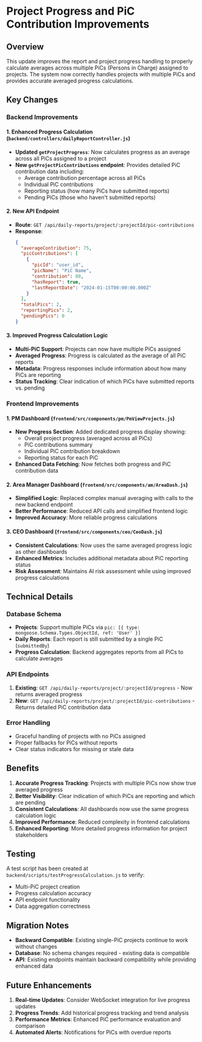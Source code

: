 # Project Progress and PiC Contribution Improvements

## Overview
This update improves the report and project progress handling to properly calculate averages across multiple PiCs (Persons in Charge) assigned to projects. The system now correctly handles projects with multiple PiCs and provides accurate averaged progress calculations.

## Key Changes

### Backend Improvements

#### 1. Enhanced Progress Calculation (`backend/controllers/dailyReportController.js`)
- **Updated `getProjectProgress`**: Now calculates progress as an average across all PiCs assigned to a project
- **New `getProjectPicContributions` endpoint**: Provides detailed PiC contribution data including:
  - Average contribution percentage across all PiCs
  - Individual PiC contributions
  - Reporting status (how many PiCs have submitted reports)
  - Pending PiCs (those who haven't submitted reports)

#### 2. New API Endpoint
- **Route**: `GET /api/daily-reports/project/:projectId/pic-contributions`
- **Response**: 
  ```json
  {
    "averageContribution": 75,
    "picContributions": [
      {
        "picId": "user_id",
        "picName": "PiC Name",
        "contribution": 80,
        "hasReport": true,
        "lastReportDate": "2024-01-15T00:00:00.000Z"
      }
    ],
    "totalPics": 2,
    "reportingPics": 2,
    "pendingPics": 0
  }
  ```

#### 3. Improved Progress Calculation Logic
- **Multi-PiC Support**: Projects can now have multiple PiCs assigned
- **Averaged Progress**: Progress is calculated as the average of all PiC reports
- **Metadata**: Progress responses include information about how many PiCs are reporting
- **Status Tracking**: Clear indication of which PiCs have submitted reports vs. pending

### Frontend Improvements

#### 1. PM Dashboard (`frontend/src/components/pm/PmViewProjects.js`)
- **New Progress Section**: Added dedicated progress display showing:
  - Overall project progress (averaged across all PiCs)
  - PiC contributions summary
  - Individual PiC contribution breakdown
  - Reporting status for each PiC
- **Enhanced Data Fetching**: Now fetches both progress and PiC contribution data

#### 2. Area Manager Dashboard (`frontend/src/components/am/AreaDash.js`)
- **Simplified Logic**: Replaced complex manual averaging with calls to the new backend endpoint
- **Better Performance**: Reduced API calls and simplified frontend logic
- **Improved Accuracy**: More reliable progress calculations

#### 3. CEO Dashboard (`frontend/src/components/ceo/CeoDash.js`)
- **Consistent Calculations**: Now uses the same averaged progress logic as other dashboards
- **Enhanced Metrics**: Includes additional metadata about PiC reporting status
- **Risk Assessment**: Maintains AI risk assessment while using improved progress calculations

## Technical Details

### Database Schema
- **Projects**: Support multiple PiCs via `pic: [{ type: mongoose.Schema.Types.ObjectId, ref: 'User' }]`
- **Daily Reports**: Each report is still submitted by a single PiC (`submittedBy`)
- **Progress Calculation**: Backend aggregates reports from all PiCs to calculate averages

### API Endpoints
1. **Existing**: `GET /api/daily-reports/project/:projectId/progress` - Now returns averaged progress
2. **New**: `GET /api/daily-reports/project/:projectId/pic-contributions` - Returns detailed PiC contribution data

### Error Handling
- Graceful handling of projects with no PiCs assigned
- Proper fallbacks for PiCs without reports
- Clear status indicators for missing or stale data

## Benefits

1. **Accurate Progress Tracking**: Projects with multiple PiCs now show true averaged progress
2. **Better Visibility**: Clear indication of which PiCs are reporting and which are pending
3. **Consistent Calculations**: All dashboards now use the same progress calculation logic
4. **Improved Performance**: Reduced complexity in frontend calculations
5. **Enhanced Reporting**: More detailed progress information for project stakeholders

## Testing

A test script has been created at `backend/scripts/testProgressCalculation.js` to verify:
- Multi-PiC project creation
- Progress calculation accuracy
- API endpoint functionality
- Data aggregation correctness

## Migration Notes

- **Backward Compatible**: Existing single-PiC projects continue to work without changes
- **Database**: No schema changes required - existing data is compatible
- **API**: Existing endpoints maintain backward compatibility while providing enhanced data

## Future Enhancements

1. **Real-time Updates**: Consider WebSocket integration for live progress updates
2. **Progress Trends**: Add historical progress tracking and trend analysis
3. **Performance Metrics**: Enhanced PiC performance evaluation and comparison
4. **Automated Alerts**: Notifications for PiCs with overdue reports

